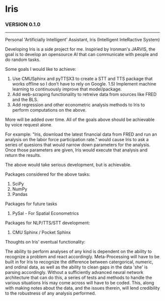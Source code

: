 # Iris

### VERSION 0.1.0
-----------------

Personal 'Artificially Intelligent' Assistant, Iris (Intelligent InteRactive System)

Developing Iris is a side project for me. Inspiried by Ironman's JARVIS, the goal is to develop an opensource AI that can communicate with people and do random tasks. 

Some goals I would like to achieve:
1) Use CMUSphinx and pyTTSX3 to create a STT and TTS package that works offline so I don't have to rely on Google.
  1.5) Implement machine learning to continuously improve that model/package.
2) Add web-scraping functionality to retreive data from sources like FRED and the BLS.
3) Add regression and other econometric analysis methods to Iris to perform computations on the above.

More will be added over time. All of the goals above should be achievable by voice request alone. 

For example: "Iris, download the latest financial data from FRED and run an analysis on the labor force participation rate."
would cause Iris to ask a series of quesions that would narrow down parameters for the analysis. Once those parameters are 
given, Iris would execute that analysis and return the results.

The above would take serious development, but is achievable. 

Packages considered for the above tasks:
  1) SciPy
  2) NumPy
  3) Pandas
  
Packages for future tasks
 1) PySal - For Spatial Econometrics
  
Packages for NLP/TTS/STT development:
 1) CMU Sphinx / Pocket Sphinx

Thoughts on Iris' eventual functionality:

The ability to perform analyses of any kind is dependent on the ability to recognize a problem and react accordingly. Meta-Processing will have to be built in for Iris to recognize the difference between catergorical, numeric, and ordinal data, as well as the ability to clean gaps in the data 'she' is parsing accordingly. Without a sufficiently advanced neural network architecture that can do this, a series of tests and methods to handle the various situations Iris may come across will have to be coded. This, along with making notes about the data, and the issues therein, will lend credibility to the robustness of any analysis performed.
